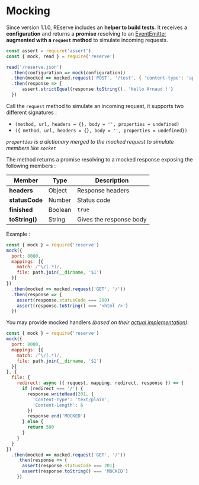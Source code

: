 # Mocking

Since version 1.1.0, REserve includes an **helper to build tests**. It receives a **configuration** and returns a **promise** resolving to an [EventEmitter](https://nodejs.org/api/events.html) **augmented with a `request` method** to simulate incoming requests.

```javascript
const assert = require('assert')
const { mock, read } = require('reserve')

read('/reserve.json')
  .then(configuration => mock(configuration))
  .then(mocked => mocked.request('POST', '/test', { 'content-type': 'application/json' }, JSON.stringify({ name: 'Arnaud' })))
  .then(response => {
      assert.strictEqual(response.toString(), 'Hello Arnaud !')
  })
```

Call the `request` method to simulate an incoming request, it supports two different signatures :

* `(method, url, headers = {}, body = '', properties = undefined)`
* `({ method, url, headers = {}, body = '', properties = undefined})`

*`properties` is a dictionary merged to the mocked request to simulate members like `socket`*

The method returns a promise resolving to a mocked response exposing the following members :

| Member | Type | Description |
|---|---|---|
| **headers** | Object | Response headers
| **statusCode** | Number | Status code
| **finished** | Boolean | `true`
| **toString()** | String | Gives the response body

Example :

```javascript
const { mock } = require('reserve')
mock({
  port: 8080,
  mappings: [{
    match: /^\/(.*)/,
    file: path.join(__dirname, '$1')
  }]
})
  .then(mocked => mocked.request('GET', '/'))
  .then(response => {
    assert(response.statusCode === 200)
    assert(response.toString() === '<html />')
  })
```

You may provide mocked handlers *(based on their [actual implementation](https://github.com/ArnaudBuchholz/reserve/tree/master/handlers))*:

```javascript
const { mock } = require('reserve')
mock({
  port: 8080,
  mappings: [{
    match: /^\/(.*)/,
    file: path.join(__dirname, '$1')
  }]
}, {
  file: {
    redirect: async ({ request, mapping, redirect, response }) => {
      if (redirect === '/') {
        response.writeHead(201, {
          'Content-Type': 'text/plain',
          'Content-Length': 6
        })
        response.end('MOCKED')
      } else {
        return 500
      }
    }
  }
})
  .then(mocked => mocked.request('GET', '/'))
    .then(response => {
      assert(response.statusCode === 201)
      assert(response.toString() === 'MOCKED')
    })
```

